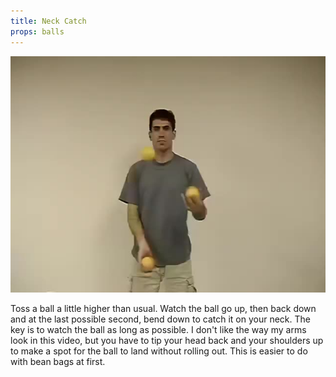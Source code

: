 ```yaml
---
title: Neck Catch
props: balls
---
```


![Neck Catch](/site/videos/poster/neckcatch.jpg)

Toss a ball a little higher than usual. Watch the ball go up, then back down and at the last possible second, bend down to catch it on your neck. The key is to watch the ball as long as possible. I don't like the way my arms look in this video, but you have to tip your head back and your shoulders up to make a spot for the ball to land without rolling out. This is easier to do with bean bags at first.

